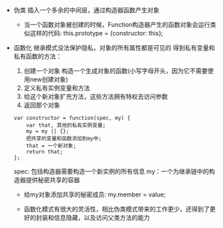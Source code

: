 - 伪类
  插入一个多余的中间层，通过构造器函数产生对象
  - 当一个函数对象被创建的时候，Function构造器产生的函数对象会运行类似这样的代码:
    this.prototype = {constructor: this};

- 函数化 
  继承模式没法保护隐私，对象的所有属性都是可见的
  得到私有变量和私有函数的方法：
  1. 创建一个对象 构造一个生成对象的函数(小写字母开头，因为它不需要使用new创建对象)
  2. 定义私有实例变量和方法
  3. 给这个新对象扩充方法，这些方法拥有特权去访问参数
  4. 返回那个对象

  ```
  var constructor = function(spec, my) {
      var that, 其他的私有实例变量;
      my = my || {};
      把共享的变量和函数添加到my中;
      that = 一个新对象;
      return that;
  }; 
  ```
  spec: 包括构造器需要构造一个新实例的所有信息
  my：一个为继承链中的构造器提供秘密共享的容器

  - 给my对象添加共享的秘密成员:
    my.member = value;

  - 函数化模式有很大的灵活性，相比伪类模式带来的工作更少，还得到了更好的封装和信息隐藏，以及访问父类方法的能力